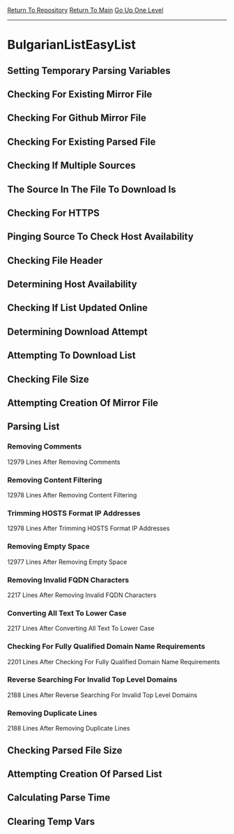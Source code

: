 [Return To Repository](https://github.com/deathbybandaid/piholeparser/)
[Return To Main](https://github.com/deathbybandaid/piholeparser/blob/master/RecentRunLogs/Mainlog.md)
[Go Up One Level](https://github.com/deathbybandaid/piholeparser/blob/master/RecentRunLogs/TopLevelScripts/30-Processing-Blacklists.md)
____________________________________
# BulgarianListEasyList
## Setting Temporary Parsing Variables
## Checking For Existing Mirror File
## Checking For Github Mirror File
## Checking For Existing Parsed File
## Checking If Multiple Sources
## The Source In The File To Download Is
## Checking For HTTPS
## Pinging Source To Check Host Availability
## Checking File Header
## Determining Host Availability
## Checking If List Updated Online
## Determining Download Attempt
## Attempting To Download List
## Checking File Size
## Attempting Creation Of Mirror File
## Parsing List
### Removing Comments
12979 Lines After Removing Comments
### Removing Content Filtering
12978 Lines After Removing Content Filtering
### Trimming HOSTS Format IP Addresses
12978 Lines After Trimming HOSTS Format IP Addresses
### Removing Empty Space
12977 Lines After Removing Empty Space
### Removing Invalid FQDN Characters
2217 Lines After Removing Invalid FQDN Characters
### Converting All Text To Lower Case
2217 Lines After Converting All Text To Lower Case
### Checking For Fully Qualified Domain Name Requirements
2201 Lines After Checking For Fully Qualified Domain Name Requirements
### Reverse Searching For Invalid Top Level Domains
2188 Lines After Reverse Searching For Invalid Top Level Domains
### Removing Duplicate Lines
2188 Lines After Removing Duplicate Lines
## Checking Parsed File Size
## Attempting Creation Of Parsed List
## Calculating Parse Time
## Clearing Temp Vars
